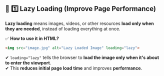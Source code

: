 ## **🔹 1️⃣ Lazy Loading (Improve Page Performance)**
**Lazy loading** means images, videos, or other resources **load only when they are needed**, instead of loading everything at once.  

✅ **How to use it in HTML?**  
```html
<img src="image.jpg" alt="Lazy Loaded Image" loading="lazy">
```
✔ `loading="lazy"` tells the browser to **load the image only when it's about to enter the viewport**.  
✔ This **reduces initial page load time** and improves **performance**.
